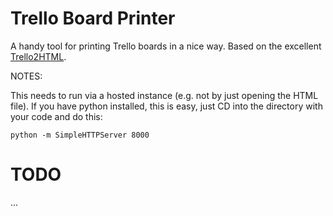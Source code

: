 Trello Board Printer
===

A handy tool for printing Trello boards in a nice way. Based on the excellent [Trello2HTML](https://github.com/tianshuo/Trello).

NOTES:

This needs to run via a hosted instance (e.g. not by just opening the HTML file). If you have python installed, this is easy, just CD into the directory with your code and do this:

`python -m SimpleHTTPServer 8000`

TODO
==
...
